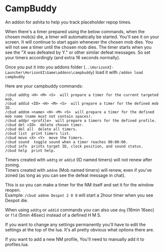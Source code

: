 # CampBuddy
An addon for ashita to help you track placeholder repop times.

When there's a timer prepared using the below commands, when the chosen mob(s) die, a timer will automatically be started. You'll see it on your screen. It will continue to start again whenever the chosen mob dies. You will not see a timer until the chosen mob dies. The timer starts when you see the "X was defeated by Y." or other similar defeat messages. So set your timers accordingly (and extra 16 seconds normally).

Once you put it into you addons folder (`..\HorizonXI-Launcher\HorizonXI\Game\addons\campbuddy`) load it with
`/addon load campbuddy`

Here are your campbuddy commands:

```
/cbud addtg <H> <M> <S>  will prepare a timer for the current targeted mob.
/cbud addid <ID> <H> <M> <S>  will prepare a timer for the defined mob ID.
/cbud addnm <name> <H> <M> <S>  will prepare a timer for the defined mob name (name must not contain spaces).
/cbud addpr <profile>  will prepare a timers for the defined profile.
/cbud del <ID>  delete chosen timer.
/cbud del all  delete all timers.
/cbud list  print timers list.
/cbud move <X> <Y>  move the timers.
/cbud sound  toggle sound when a timer reaches 00:00:00.
/cbud info  prints target ID, clock position, and sound status.
/cbud help  print help.
```
Timers created with `addtg` or `addid` (ID named timers) will not renew after zoning.<br />
Timers created with `addnm` (Mob named timers) will renew, even if you've zoned (as long as you can see the defeat message in chat).

This is so you can make a timer for the NM itself and set it for the window reopen.<br />
Example: `/cbud addnm Despot 2 0 0` will start a 2hour timer when you see Despot die.

When using `addtg` or `addid` commands you can also use `dng` (16min 16sec) or `fld` (5min 46sec) instead of a defined H M S.

If you want to change any settings permanently you'll have to edit the settings at the top of the lua. It's all pretty obvious what options there are.

If you want to add a new NM profile, You'll need to manually add it to profiles.lua.
